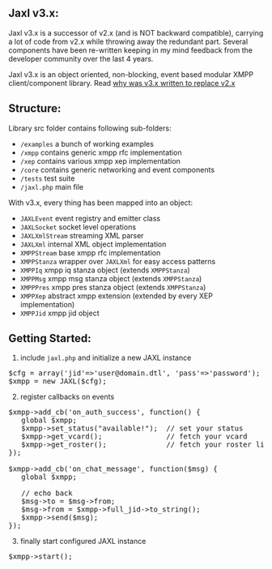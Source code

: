 Jaxl v3.x:
-----------
Jaxl v3.x is a successor of v2.x (and is NOT backward compatible), 
carrying a lot of code from v2.x while throwing away the redundant part.
Several components have been re-written keeping in my mind feedback from
the developer community over the last 4 years.

Jaxl v3.x is an object oriented, non-blocking, event based modular 
XMPP client/component library. Read [why was v3.x written to replace v2.x](https://groups.google.com/d/msg/jaxl/hjARH6oQEQo/vQ3RP5O5dLUJ)

Structure:
----------
Library src folder contains following sub-folders:

* `/examples`   a bunch of working examples
* `/xmpp`       contains generic xmpp rfc implementation
* `/xep`        contains various xmpp xep implementation
* `/core`       contains generic networking and event components
* `/tests`      test suite
* `/jaxl.php`   main file

With v3.x, every thing has been mapped into an object:

* `JAXLEvent`       event registry and emitter class
* `JAXLSocket`      socket level operations
* `JAXLXmlStream`   streaming XML parser
* `JAXLXml`         internal XML object implementation
* `XMPPStream`      base xmpp rfc implementation
* `XMPPStanza`      wrapper over `JAXLXml` for easy access patterns
* `XMPPIq`          xmpp iq stanza object (extends `XMPPStanza`)
* `XMPPMsg`         xmpp msg stanza object (extends `XMPPStanza`)
* `XMPPPres`        xmpp pres stanza object (extends `XMPPStanza`)
* `XMPPXep`         abstract xmpp extension (extended by every XEP implementation)
* `XMPPJid`         xmpp jid object

Getting Started:
----------------
1) include `jaxl.php` and initialize a new JAXL instance

<pre>
$cfg = array('jid'=>'user@domain.dtl', 'pass'=>'password');
$xmpp = new JAXL($cfg);
</pre>
   
2) register callbacks on events

<pre>
$xmpp->add_cb('on_auth_success', function() {
   global $xmpp;
   $xmpp->set_status("available!");  // set your status
   $xmpp->get_vcard();               // fetch your vcard
   $xmpp->get_roster();              // fetch your roster list
});

$xmpp->add_cb('on_chat_message', function($msg) {
   global $xmpp;
   
   // echo back
   $msg->to = $msg->from;
   $msg->from = $xmpp->full_jid->to_string();
   $xmpp->send($msg);
});
</pre>
   
3) finally start configured JAXL instance

<pre>
$xmpp->start();
</pre>